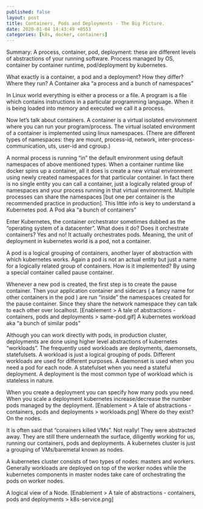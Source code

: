 ```yaml
---
published: false
layout: post
title: Containers, Pods and Deployments - The Big Picture.
date: 2020-01-04 14:43:49 +0553
categories: [k8s, docker, containers]
---
```


Summary:
    A process, container, pod, deployment: these are different levels of
    abstractions of your running software. Process managed by OS, container by
    container runtime, pod/deployment by kubernetes.

What exactly is a container, a pod and a deployment? How they differ? Where they run?
A Container aka “a process and a bunch of namespaces”

In Linux world everything is either a process or a file. A program is a file which contains instructions in a particular programming language. When it is being loaded into memory and executed we call it a process.

Now let’s talk about containers. A container is a virtual isolated environment where you can run your program/process. The virtual isolated environment of a container is implemented using linux namespaces. (There are different types of namespaces: they are mount, process-id, network, inter-process-communication, uts, user-id and cgroup.)

A normal process is running “in” the default environment using default namespaces of above mentioned types. When a container runtime like docker spins up a container, all it does is create a new virtual environment using newly created namespaces for that particular container. In fact there is no single entity you can call a container, just a logically related group of namespaces and your process running in that virtual environment. Multiple processes can share the namespaces [but one per container is the recommended practice in production]. This little info is key to understand a Kubernetes pod.
A Pod aka “a bunch of containers”

Enter Kubernetes, the container orchestrator sometimes dubbed as the “operating system of a datacenter”. What does it do? Does it orchestrate containers? Yes and no! It actually orchestrates pods. Meaning, the unit of deployment in kubernetes world is a pod, not a container.

A pod is a logical grouping of containers, another layer of abstraction with which kubernetes works. Again a pod is not an actual entity but just a name for a logically related group of containers. How is it implemented? By using a special container called pause container.

Whenever a new pod is created, the first step is to create the pause container. Then your application container and sidecars ( a fancy name for other containers in the pod ) are run “inside” the namespaces created for the pause container. Since they share the network namespace they can talk to each other over localhost.
[Enablement > A tale of abstractions - containers, pods and deployments > same-pod.gif]
A kubernetes workload aka “a bunch of similar pods”

Although you can work directly with pods, in production cluster, deployments are done using higher level abstractions of kubernetes “workloads”. The frequently used workloads are deployments, daemonsets, statefulsets. A workload is just a logical grouping of pods. Different workloads are used for different purposes. A daemonset is used when you need a pod for each node. A statefulset when you need a stateful deployment. A deployment is the most common type of workload which is stateless in nature.

When you create a deployment you can specify how many pods you need. When you scale a deployment kubernetes increase/decrease the number pods managed by the deployment.
[Enablement > A tale of abstractions - containers, pods and deployments > workloads.png]
Where do they exist? On the nodes.

It is often said that “conainers killed VMs”. Not really! They were abstracted away. They are still there underneath the surface, diligently working for us, running our containers, pods and deployments. A kubernetes cluster is just a grouping of VMs/baremetal known as nodes.

A kubernetes cluster consists of two types of nodes: masters and workers. Generally workloads are deployed on top of the worker nodes while the kubernetes components in master nodes take care of orchestrating the pods on worker nodes.

A logical view of a Node.
[Enablement > A tale of abstractions - containers, pods and deployments > k8s-service.png]
